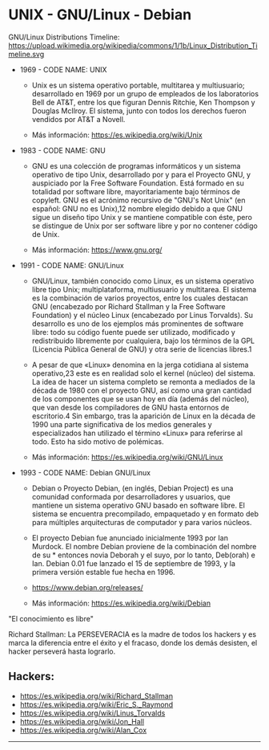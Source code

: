 # UNIX - GNU/Linux - Debian

GNU/Linux Distributions Timeline: https://upload.wikimedia.org/wikipedia/commons/1/1b/Linux_Distribution_Timeline.svg

- 1969 - CODE NAME: UNIX
  * Unix es un sistema operativo portable, multitarea y multiusuario; desarrollado en 1969 por un grupo de empleados de los laboratorios Bell de AT&T, entre los que figuran Dennis Ritchie, Ken Thompson y Douglas McIlroy. El sistema, junto con todos los derechos fueron vendidos por AT&T a Novell.

  * Más información: https://es.wikipedia.org/wiki/Unix

- 1983 - CODE NAME: GNU

  * GNU es una colección de programas informáticos y un sistema operativo de tipo Unix, desarrollado por y para el Proyecto GNU, y auspiciado por la Free Software Foundation. Está formado en su totalidad por software libre, mayoritariamente bajo términos de copyleft. GNU es el acrónimo recursivo de "GNU's Not Unix" (en español: GNU no es Unix),1​2​ nombre elegido debido a que GNU sigue un diseño tipo Unix y se mantiene compatible con éste, pero se distingue de Unix por ser software libre y por no contener código de Unix.

  * Más información: https://www.gnu.org/

- 1991 - CODE NAME: GNU/Linux

  * GNU/Linux, también conocido como Linux, es un sistema operativo libre tipo Unix; multiplataforma, multiusuario y multitarea. El sistema es la combinación de varios proyectos, entre los cuales destacan GNU (encabezado por Richard Stallman y la Free Software Foundation) y el núcleo Linux (encabezado por Linus Torvalds). Su desarrollo es uno de los ejemplos más prominentes de software libre: todo su código fuente puede ser utilizado, modificado y redistribuido libremente por cualquiera, bajo los términos de la GPL (Licencia Pública General de GNU) y otra serie de licencias libres.1​

  * A pesar de que «Linux» denomina en la jerga cotidiana al sistema operativo,2​3​ este es en realidad solo el kernel (núcleo) del sistema. La idea de hacer un sistema completo se remonta a mediados de la década de 1980 con el proyecto GNU, así como una gran cantidad de los componentes que se usan hoy en día (además del núcleo), que van desde los compiladores de GNU hasta entornos de escritorio.4​ Sin embargo, tras la aparición de Linux en la década de 1990 una parte significativa de los medios generales y especializados han utilizado el término «Linux» para referirse al todo. Esto ha sido motivo de polémicas.
  
  * Más información: https://es.wikipedia.org/wiki/GNU/Linux

- 1993 - CODE NAME: Debian GNU/Linux

  * Debian o Proyecto Debian, (en inglés, Debian Project) es una comunidad conformada por desarrolladores y usuarios, que mantiene un sistema operativo GNU basado en software libre. El sistema se encuentra precompilado, empaquetado y en formato deb para múltiples arquitecturas de computador y para varios núcleos.

  * El proyecto Debian fue anunciado inicialmente 1993 por Ian Murdock. El nombre Debian proviene de la combinación del nombre de su   * entonces novia Deborah y el suyo, por lo tanto, Deb(orah) e Ian. Debian 0.01 fue lanzado el 15 de septiembre de 1993, y la primera versión estable fue hecha en 1996.

  * https://www.debian.org/releases/
  
  * Más información: https://es.wikipedia.org/wiki/Debian

"El conocimiento es libre"

Richard Stallman: La PERSEVERACIA es la madre de todos los hackers y es marca la diferencia entre el éxito y el fracaso, donde los demás desisten, el hacker perseverá hasta lograrlo.

Hackers:
---
  * https://es.wikipedia.org/wiki/Richard_Stallman
  * https://es.wikipedia.org/wiki/Eric_S._Raymond
  * https://es.wikipedia.org/wiki/Linus_Torvalds
  * https://es.wikipedia.org/wiki/Jon_Hall
  * https://es.wikipedia.org/wiki/Alan_Cox
 ---


